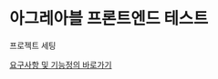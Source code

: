 # 아그레아블 프론트엔드 테스트



프로젝트 세팅 



[요구사항 및 기능정의 바로가기](https://github.com/baekCode/wingeat/issues/1)



